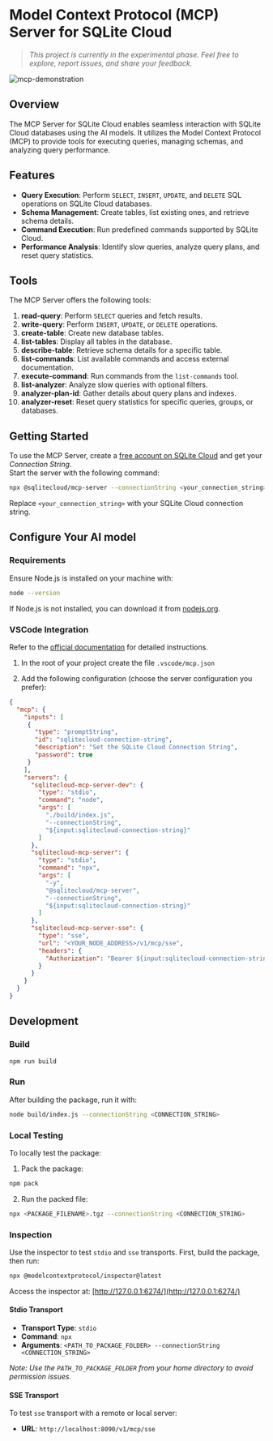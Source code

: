 # Model Context Protocol (MCP) Server for SQLite Cloud

> _This project is currently in the experimental phase. Feel free to explore, report issues, and share your feedback._

![mcp-demonstration](https://private-user-images.githubusercontent.com/6153996/436944588-e374f8f0-1bc6-4079-ae3e-21bfe842c412.gif)

## Overview

The MCP Server for SQLite Cloud enables seamless interaction with SQLite Cloud databases using the AI models. It utilizes the Model Context Protocol (MCP) to provide tools for executing queries, managing schemas, and analyzing query performance.

## Features

- **Query Execution**: Perform `SELECT`, `INSERT`, `UPDATE`, and `DELETE` SQL operations on SQLite Cloud databases.
- **Schema Management**: Create tables, list existing ones, and retrieve schema details.
- **Command Execution**: Run predefined commands supported by SQLite Cloud.
- **Performance Analysis**: Identify slow queries, analyze query plans, and reset query statistics.

## Tools

The MCP Server offers the following tools:

1. **read-query**: Perform `SELECT` queries and fetch results.
2. **write-query**: Perform `INSERT`, `UPDATE`, or `DELETE` operations.
3. **create-table**: Create new database tables.
4. **list-tables**: Display all tables in the database.
5. **describe-table**: Retrieve schema details for a specific table.
6. **list-commands**: List available commands and access external documentation.
7. **execute-command**: Run commands from the `list-commands` tool.
8. **list-analyzer**: Analyze slow queries with optional filters.
9. **analyzer-plan-id**: Gather details about query plans and indexes.
10. **analyzer-reset**: Reset query statistics for specific queries, groups, or databases.

## Getting Started

To use the MCP Server, create a [free account on SQLite Cloud](https://sqlitecloud.io) and get your _Connection String_.  
Start the server with the following command:

```bash
npx @sqlitecloud/mcp-server --connectionString <your_connection_string>
```

Replace `<your_connection_string>` with your SQLite Cloud connection string.

## Configure Your AI model

### Requirements

Ensure Node.js is installed on your machine with:

```bash
node --version
```

If Node.js is not installed, you can download it from [nodejs.org](https://nodejs.org/).

### VSCode Integration

Refer to the [official documentation](https://code.visualstudio.com/docs/copilot/chat/mcp-servers) for detailed instructions.

1. In the root of your project create the file `.vscode/mcp.json`

2. Add the following configuration (choose the server configuration you prefer):

```json
{
  "mcp": {
    "inputs": [
     {
       "type": "promptString",
       "id": "sqlitecloud-connection-string",
       "description": "Set the SQLite Cloud Connection String",
       "password": true
     }
    ],
    "servers": {
      "sqlitecloud-mcp-server-dev": {
        "type": "stdio",
        "command": "node",
        "args": [
          "./build/index.js",
          "--connectionString",
          "${input:sqlitecloud-connection-string}"
        ]
      },
      "sqlitecloud-mcp-server": {
        "type": "stdio",
        "command": "npx",
        "args": [
          "-y",
          "@sqlitecloud/mcp-server",
          "--connectionString",
          "${input:sqlitecloud-connection-string}"
        ]
      },
      "sqlitecloud-mcp-server-sse": {
        "type": "sse",
        "url": "<YOUR_NODE_ADDRESS>/v1/mcp/sse",
        "headers": {
          "Authorization": "Bearer ${input:sqlitecloud-connection-string}"
        }
      }
    }
  }
}
```

## Development

### Build

```bash
npm run build
```

### Run

After building the package, run it with:

```bash
node build/index.js --connectionString <CONNECTION_STRING>
```

### Local Testing

To locally test the package:

1. Pack the package:

```bash
npm pack
```

2. Run the packed file:

```bash
npx <PACKAGE_FILENAME>.tgz --connectionString <CONNECTION_STRING>
```

### Inspection

Use the inspector to test `stdio` and `sse` transports. First, build the package, then run:

```bash
npx @modelcontextprotocol/inspector@latest
```

Access the inspector at: [http://127.0.0.1:6274/](http://127.0.0.1:6274/)

#### Stdio Transport

- **Transport Type**: `stdio`
- **Command**: `npx`
- **Arguments**: `<PATH_TO_PACKAGE_FOLDER> --connectionString <CONNECTION_STRING>`

_Note: Use the `PATH_TO_PACKAGE_FOLDER` from your home directory to avoid permission issues._

#### SSE Transport

To test `sse` transport with a remote or local server:

- **URL**: `http://localhost:8090/v1/mcp/sse`
